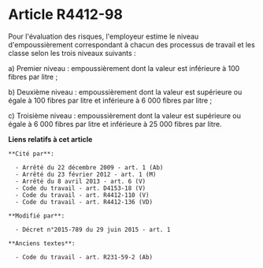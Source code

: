 # Article R4412-98

Pour l'évaluation des risques, l'employeur estime le niveau d'empoussièrement correspondant à chacun des processus de travail
et les classe selon les trois niveaux suivants :

a) Premier niveau : empoussièrement dont la valeur est inférieure à 100 fibres par litre ; 

b) Deuxième niveau : empoussièrement dont la valeur est supérieure ou égale à 100 fibres par litre et inférieure à 6 000
fibres par litre ; 

c) Troisième niveau : empoussièrement dont la valeur est supérieure ou égale à 6 000 fibres par litre et inférieure à 25 000
fibres par litre.

**Liens relatifs à cet article**

	**Cité par**:

	  - Arrêté du 22 décembre 2009 - art. 1 (Ab)
	  - Arrêté du 23 février 2012 - art. 1 (M)
	  - Arrêté du 8 avril 2013 - art. 6 (V)
	  - Code du travail - art. D4153-18 (V)
	  - Code du travail - art. R4412-110 (V)
	  - Code du travail - art. R4412-136 (VD)

	**Modifié par**:

	  - Décret n°2015-789 du 29 juin 2015 - art. 1

	**Anciens textes**:

	  - Code du travail - art. R231-59-2 (Ab)
